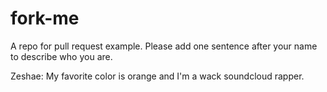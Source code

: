 # fork-me

A repo for pull request example. Please add one sentence after your name to describe who you are.

Zeshae: My favorite color is orange and I'm a wack soundcloud rapper.